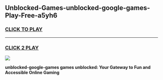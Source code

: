
## Unblocked-Games-unblocked-google-games-Play-Free-a5yh6
<h3>
<a href="https://premium76.site?title=unblocked-google-games&ref=15A">CLICK TO PLAY</a></h3>
<hr>

<h3>
<a href="https://premium76.site?title=unblocked-google-games&ref=15A">CLICK 2 PLAY</a>
  
</h3>

<a href="https://premium76.site?title=unblocked-google-games&ref=15A"><img src="https://clearcache.store/games.png"></a>


**unblocked-google-games games unblocked: Your Gateway to Fun and Accessible Online Gaming**
